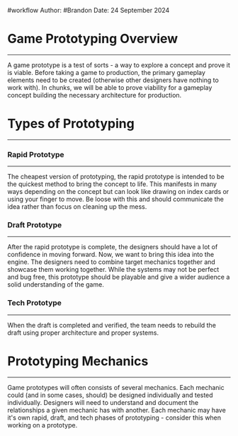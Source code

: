 #workflow 
Author: #Brandon 
Date: 24 September 2024
# Game Prototyping Overview
---
A game prototype is a test of sorts - a way to explore a concept and prove it is viable. Before taking a game to production, the primary gameplay elements need to be created (otherwise other designers have nothing to work with). In chunks, we will be able to prove viability for a gameplay concept building the necessary architecture for production. 
# Types of Prototyping
---
### Rapid Prototype
---
The cheapest version of prototyping, the rapid prototype is intended to be the quickest method to bring the concept to life. This manifests in many ways depending on the concept but can look like drawing on index cards or using your finger to move. Be loose with this and should communicate the idea rather than focus on cleaning up the mess. 
### Draft Prototype
---
After the rapid prototype is complete, the designers should have a lot of confidence in moving forward. Now, we want to bring this idea into the engine. The designers need to combine target mechanics together and showcase them working together. While the systems may not be perfect and bug free, this prototype should be playable and give a wider audience a solid understanding of the game. 
### Tech Prototype
---
When the draft is completed and verified, the team needs to rebuild the draft using proper architecture and proper systems. 
# Prototyping Mechanics
---
Game prototypes will often consists of several mechanics. Each mechanic could (and in some cases, should) be designed individually and tested individually. Designers will need to understand and document the relationships a given mechanic has with another. Each mechanic may have it's own rapid, draft, and tech phases of prototyping - consider this when working on a prototype. 